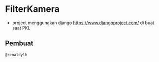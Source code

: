 # FilterKamera

* project menggunakan  django https://www.djangoproject.com/  di buat saat PKL

## Pembuat
```
@renaldylh
```
